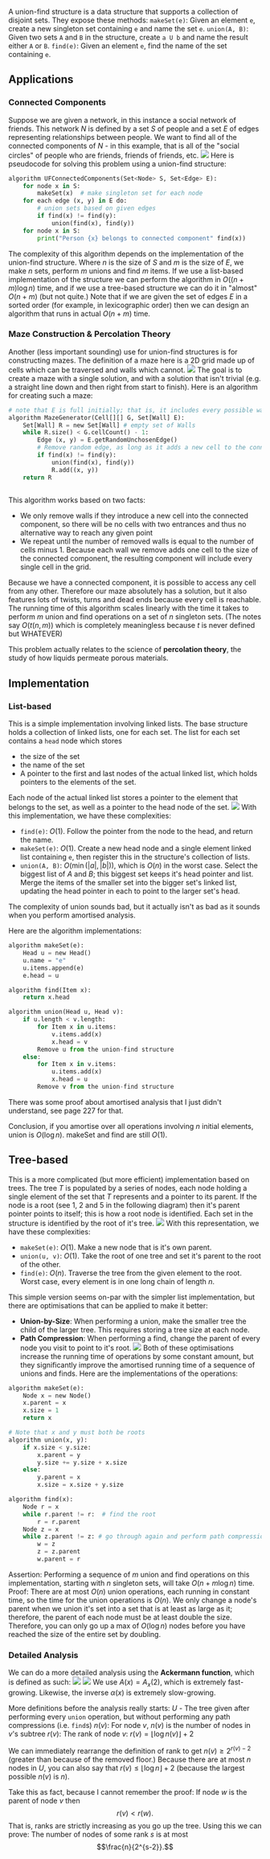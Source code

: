 A union-find structure is a data structure that supports a collection of disjoint sets. They expose these methods:
`makeSet(e)`: Given an element `e`, create a new singleton set containing `e` and name the set `e`.
`union(A, B)`: Given two sets `A` and `B` in the structure, create `a U b` and name the result either `A` or `B`.
`find(e)`: Given an element `e`, find the name of the set containing `e`.

## Applications
### Connected Components
Suppose we are given a network, in this instance a social network of friends. This network $N$ is defined by a set $S$ of people and a set $E$ of edges representing relationships between people.
We want to find all of the connected components of $N$ - in this example, that is all of the "social circles" of people who are friends, friends of friends, etc.
![](Pasted%20image%2020230929112304.png)
Here is pseudocode for solving this problem using a union-find structure:
```python
algorithm UFConnectedComponents(Set<Node> S, Set<Edge> E):
	for node x in S:
		makeSet(x)  # make singleton set for each node
	for each edge (x, y) in E do:
		# union sets based on given edges
		if find(x) != find(y):
			union(find(x), find(y))
	for node x in S:
		print("Person {x} belongs to connected component" find(x))
```
The complexity of this algorithm depends on the implementation of the union-find structure. Where $n$ is the size of $S$ and $m$ is the size of $E$, we make $n$ sets, perform $m$ unions and find $m$ items. If we use a list-based implementation of the structure we can perform the algorithm in $O((n+m)\log{n})$ time, and if we use a tree-based structure we can do it in "almost" $O(n+m)$ (but not quite.)
Note that if we are given the set of edges $E$ in a sorted order (for example, in lexicographic order) then we can design an algorithm that runs in actual $O(n+m)$ time.

### Maze Construction & Percolation Theory
Another (less important sounding) use for union-find structures is for constructing mazes. The definition of a maze here is a 2D grid made up of cells which can be traversed and walls which cannot.
![](Pasted%20image%2020230929114050.png)
The goal is to create a maze with a single solution, and with a solution that isn't trivial (e.g. a straight line down and then right from start to finish).
Here is an algorithm for creating such a maze:
```python
# note that E is full initially; that is, it includes every possible wall and completely isolates every cell in G
algorithm MazeGenerator(Cell[][] G, Set[Wall] E):
	Set[Wall] R = new Set[Wall] # empty set of Walls
	while R.size() < G.cellCount() - 1:
		Edge (x, y) = E.getRandomUnchosenEdge()
		# Remove random edge, as long as it adds a new cell to the connected component
		if find(x) != find(y):
			union(find(x), find(y))
			R.add((x, y))
	return R
	
```
This algorithm works based on two facts:
- We only remove walls if they introduce a new cell into the connected component, so there will be no cells with two entrances and thus no alternative way to reach any given point
- We repeat until the number of removed walls is equal to the number of cells minus 1. Because each wall we remove adds one cell to the size of the connected component, the resulting component will include every single cell in the grid. 

Because we have a connected component, it is possible to access any cell from any other. Therefore our maze absolutely has a solution, but it also features lots of twists, turns and dead ends because every cell is reachable.
The running time of this algorithm scales linearly with the time it takes to perform $m$ union and find operations on a set of $n$ singleton sets. (The notes say $O(t(n, m))$ which is completely meaningless because $t$ is never defined but WHATEVER)

This problem actually relates to the science of **percolation theory**, the study of how liquids permeate porous materials.

## Implementation
### List-based
This is a simple implementation involving linked lists.
The base structure holds a collection of linked lists, one for each set. The list for each set contains a `head` node which stores
- the size of the set
- the name of the set
- A pointer to the first and last nodes of the actual linked list, which holds pointers to the elements of the set.

Each node of the actual linked list stores a pointer to the element that belongs to the set, as well as a pointer to the head node of the set.
![](Pasted%20image%2020230929122800.png)
With this implementation, we have these complexities:
- `find(e)`: $O(1)$. Follow the pointer from the node to the head, and return the name.
- `makeSet(e)`: $O(1)$. Create a new head node and a single element linked list containing `e`, then register this in the structure's collection of lists.
- `union(A, B)`: $O(\min(|a|, |b|))$, which is $O(n)$ in the worst case. Select the biggest list of $A$ and $B$; this biggest set keeps it's head pointer and list. Merge the items of the smaller set into the bigger set's linked list, updating the head pointer in each to point to the larger set's head.

The complexity of union sounds bad, but it actually isn't as bad as it sounds when you perform amortised analysis.

Here are the algorithm implementations:
```python
algorithm makeSet(e):
	Head u = new Head()
	u.name = "e"
	u.items.append(e)
	e.head = u

algorithm find(Item x):
	return x.head

algorithm union(Head u, Head v):
	if u.length < v.length:
		for Item x in u.items:
			v.items.add(x)
			x.head = v
		Remove u from the union-find structure
	else:
		for Item x in v.items:
			u.items.add(x)
			x.head = u
		Remove v from the union-find structure
```

There was some proof about amortised analysis that I just didn't understand, see page 227 for that.

Conclusion, if you amortise over all operations involving $n$ initial elements, union is $O(\log{n})$. makeSet and find are still $O(1)$.

## Tree-based
This is a more complicated (but more efficient) implementation based on trees.
The tree $T$ is populated by a series of nodes, each node holding a single element of the set that $T$ represents and a pointer to its parent. If the node is a root (see 1, 2 and 5 in the following diagram) then it's parent pointer points to itself; this is how a root node is identified.
Each set in the structure is identified by the root of it's tree.
![](Pasted%20image%2020231003112232.png)
With this representation, we have these complexities:
- `makeSet(e)`: $O(1)$. Make a new node that is it's own parent.
- `union(u, v)`: $O(1)$. Take the root of one tree and set it's parent to the root of the other.
- `find(e)`: $O(n)$. Traverse the tree from the given element to the root. Worst case, every element is in one long chain of length $n$.

This simple version seems on-par with the simpler list implementation, but there are optimisations that can be applied to make it better:
- **Union-by-Size**: When performing a union, make the smaller tree the child of the larger tree. This requires storing a tree size at each node. 
- **Path Compression**: When performing a find, change the parent of every node you visit to point to it's root.
![](Pasted%20image%2020231003114220.png)
Both of these optimisations increase the running time of operations by some constant amount, but they significantly improve the amortised running time of a sequence of unions and finds.
Here are the implementations of the operations:
```python
algorithm makeSet(e):
	Node x = new Node()
	x.parent = x
	x.size = 1
	return x

# Note that x and y must both be roots
algorithm union(x, y):
	if x.size < y.size:
		x.parent = y
		y.size += y.size + x.size
	else:
		y.parent = x
		x.size = x.size + y.size

algorithm find(x):
	Node r = x
	while r.parent != r:  # find the root
		r = r.parent
	Node z = x
	while z.parent != z: # go through again and perform path compression
		w = z
		z = z.parent
		w.parent = r
```

Assertion: Performing a sequence of $m$ union and find operations on this implementation, starting with $n$ singleton sets, will take $O(n+m\log{n})$ time.
Proof: There are at most $O(n)$ union operations, each running in constant time, so the time for the union operations is $O(n)$. We only change a node's parent when we union it's set into a set that is at least as large as it; therefore, the parent of each node must be at least double the size. Therefore, you can only go up a max of $O(\log{n})$ nodes before you have reached the size of the entire set by doubling.

### Detailed Analysis
We can do a more detailed analysis using the **Ackermann function**, which is defined as such:
![](Pasted%20image%2020231003120809.png)
![](Pasted%20image%2020231003121715.png)
We use $A(x) = A_x(2)$, which is extremely fast-growing. Likewise, the inverse $\alpha(x)$ is extremely slow-growing.

More definitions before the analysis really starts:
$U$ - The tree given after performing every `union` operation, but without performing any path compressions (i.e. `find`s)
$n(v)$: For node $v$, $n(v)$ is the number of nodes in $v$'s subtree
$r(v)$: The rank of node $v$: $r(v) = \lfloor\log{n(v)}\rfloor + 2$

We can immediately rearrange the definition of rank to get $n(v) \geq 2^{r(v)-2}$ (greater than because of the removed floor.) Because there are at most $n$ nodes in $U$, you can also say that $r(v) \leq \lfloor\log{n}\rfloor + 2$ (because the largest possible $n(v)$ is $n$).

Take this as fact, because I cannot remember the proof:
If node $w$ is the parent of node $v$ then $$r(v) < r(w).$$
That is, ranks are strictly increasing as you go up the tree.
Using this we can prove:
The number of nodes of some rank $s$ is at most $$\frac{n}{2^{s-2}}.$$

